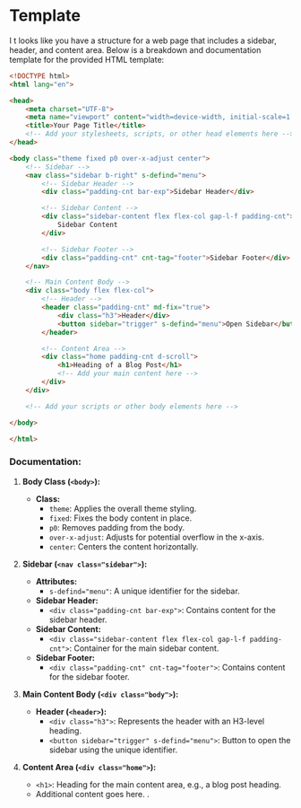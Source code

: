 # Template

I
t looks like you have a structure for a web page that includes a sidebar, header, and content area. Below is a breakdown and documentation template for the provided HTML template:

```html
<!DOCTYPE html>
<html lang="en">

<head>
    <meta charset="UTF-8">
    <meta name="viewport" content="width=device-width, initial-scale=1.0">
    <title>Your Page Title</title>
    <!-- Add your stylesheets, scripts, or other head elements here -->
</head>

<body class="theme fixed p0 over-x-adjust center">
    <!-- Sidebar -->
    <nav class="sidebar b-right" s-defind="menu">
        <!-- Sidebar Header -->
        <div class="padding-cnt bar-exp">Sidebar Header</div>

        <!-- Sidebar Content -->
        <div class="sidebar-content flex flex-col gap-l-f padding-cnt">
            Sidebar Content
        </div>

        <!-- Sidebar Footer -->
        <div class="padding-cnt" cnt-tag="footer">Sidebar Footer</div>
    </nav>

    <!-- Main Content Body -->
    <div class="body flex flex-col">
        <!-- Header -->
        <header class="padding-cnt" md-fix="true">
            <div class="h3">Header</div>
            <button sidebar="trigger" s-defind="menu">Open Sidebar</button>
        </header>

        <!-- Content Area -->
        <div class="home padding-cnt d-scroll">
            <h1>Heading of a Blog Post</h1>
            <!-- Add your main content here -->
        </div>
    </div>

    <!-- Add your scripts or other body elements here -->

</body>

</html>
```

### Documentation:

1. **Body Class (`<body>`):**
   - **Class:**
     - `theme`: Applies the overall theme styling.
     - `fixed`: Fixes the body content in place.
     - `p0`: Removes padding from the body.
     - `over-x-adjust`: Adjusts for potential overflow in the x-axis.
     - `center`: Centers the content horizontally.

2. **Sidebar (`<nav class="sidebar">`):**
   - **Attributes:**
     - `s-defind="menu"`: A unique identifier for the sidebar.
   - **Sidebar Header:**
     - `<div class="padding-cnt bar-exp">`: Contains content for the sidebar header.
   - **Sidebar Content:**
     - `<div class="sidebar-content flex flex-col gap-l-f padding-cnt">`: Container for the main sidebar content.
   - **Sidebar Footer:**
     - `<div class="padding-cnt" cnt-tag="footer">`: Contains content for the sidebar footer.

3. **Main Content Body (`<div class="body">`):**
   - **Header (`<header>`):**
     - `<div class="h3">`: Represents the header with an H3-level heading.
     - `<button sidebar="trigger" s-defind="menu">`: Button to open the sidebar using the unique identifier.

4. **Content Area (`<div class="home">`):**
   - `<h1>`: Heading for the main content area, e.g., a blog post heading.
   - Additional content goes here.
.
